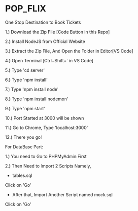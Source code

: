 # POP_FLIX
One Stop Destination to Book Tickets

1.) Download the Zip File [Code Button in this Repo]

2.) Install NodeJS from Official Website

3.) Extract the Zip File, And Open the Folder in Editor[VS Code]

4.) Open Terminal [Ctrl+Shift+` in VS Code]

5.) Type 'cd server'

6.) Type 'npm install'

7.) Type 'npm install node'

8.) Type 'npm install nodemon'

9.) Type 'npm start'

10.) Port Started at 3000 will be shown

11.) Go to Chrome, Type 'localhost:3000'

12.) There you go!

For DataBase Part:

1.) You need to Go to PHPMyAdmin First

2.) Then Need to Import 2 Scripts Namely,

- tables.sql

Click on 'Go'

- After that, Import Another Script named mock.sql
   
Click on 'Go'


